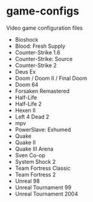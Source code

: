 # game-configs
Video game configuration files

* Bioshock
* Blood: Fresh Supply
* Counter-Strike 1.6
* Counter-Strike: Source
* Counter-Strike 2
* Deus Ex
* Doom / Doom II / Final Doom
* Doom 64
* Forsaken Remastered
* Half-Life
* Half-Life 2
* Hexen II
* Left 4 Dead 2
* mpv
* PowerSlave: Exhumed
* Quake
* Quake II
* Quake III Arena
* Sven Co-op
* System Shock 2
* Team Fortress Classic
* Team Fortress 2
* Unreal 98
* Unreal Tournament 99
* Unreal Tournament 2004

